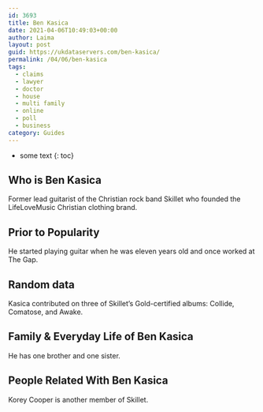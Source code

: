 ```yaml
---
id: 3693
title: Ben Kasica
date: 2021-04-06T10:49:03+00:00
author: Laima
layout: post
guid: https://ukdataservers.com/ben-kasica/
permalink: /04/06/ben-kasica
tags:
  - claims
  - lawyer
  - doctor
  - house
  - multi family
  - online
  - poll
  - business
category: Guides
---
```


* some text
{: toc}


## Who is Ben Kasica
                  
                  
                  
Former lead guitarist of the Christian rock band Skillet who founded the LifeLoveMusic Christian clothing brand.
                  
              
            
              
            
                
                
                
## Prior to Popularity
                  
                  
                  
He started playing guitar when he was eleven years old and once worked at The Gap.
                  
              
            
              
            
                
                
                
## Random data
                  
                  
                  
Kasica contributed on three of Skillet&#8217;s Gold-certified albums: Collide, Comatose, and Awake.
                  
              
            
              
            
                
                
                
## Family & Everyday Life of Ben Kasica
                  
                  
                  
He has one brother and one sister.
                  
              
            
              
            
                
                
                
## People Related With Ben Kasica
                  
                  
                  
Korey Cooper is another member of Skillet.
                  
              
            
              
            
                
              
            
              
              
            
            
              
            
          
          
          